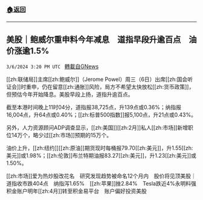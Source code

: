 ###  [:house:返回](README.md)
---


## 美股｜鲍威尔重申料今年减息　道指早段升逾百点　油价涨逾1.5%
`3/6/2024 3:20 PM UTC ` [轉載自GNews](https://gnews.org/articles/2371163)

[[zh:联储局]]主席[[zh:鲍威尔]]（Jerome Powel）周三（6日）出席[[zh:国会听证会]]时重申，仍在留意[[zh:通胀]]风险，局方不希望太快放松[[zh:货币政策]]，但预估今年开始降息。美股早段上扬，道指升逾百点。

截至本港时间晚上11时04分，道指报38,725点，升139点或0.36%；纳指报16,004点，升64点或0.40%；[[zh:标普500指数]]报5,100点，升21点或0.43%。

另外，人力资源顾问ADP调查显示，[[zh:美国]][[zh:2月]]私人[[zh:市场]]新增职位14万个，略少过[[zh:市场]]预期的15万个。

油价上升，[[zh:纽约]][[zh:原油]]期货现时每桶报79.70[[zh:美元]]，升1.55[[zh:美元]]或1.98%；[[zh:伦敦]]布兰特期油报83.27[[zh:美元]]，升1.23[[zh:美元]]或1.50%。

[[zh:市场]]爱为热炒股改花名　研究发现趋势被命名12个月内　股价将见顶美股｜道指收市跌404点　纳指泻1.65%　[[zh:苹果]]挫2.84%　Tesla跌近4%永明料强积金账户明年[[zh:4月]]转至积金易平台　账户偏好投资美股
